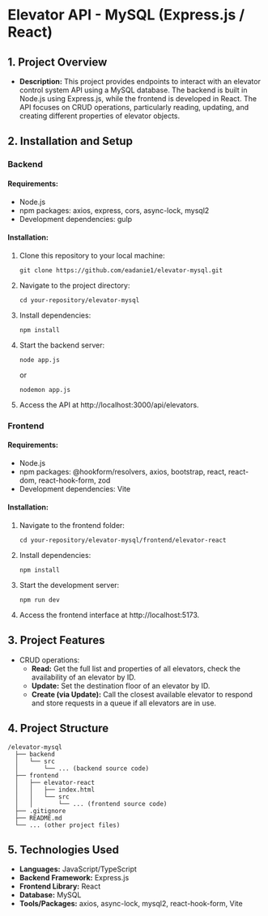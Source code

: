 # Elevator API - MySQL (Express.js / React)

## 1. Project Overview

- **Description:** This project provides endpoints to interact with an elevator control system API using a MySQL database. The backend is built in Node.js using Express.js, while the frontend is developed in React. The API focuses on CRUD operations, particularly reading, updating, and creating different properties of elevator objects.

## 2. Installation and Setup

### Backend

#### Requirements:

- Node.js
- npm packages: axios, express, cors, async-lock, mysql2
- Development dependencies: gulp

#### Installation:

1. Clone this repository to your local machine:
   ```
   git clone https://github.com/eadanie1/elevator-mysql.git
   ```
2. Navigate to the project directory:
   ```
   cd your-repository/elevator-mysql
   ```
3. Install dependencies:
   ```
   npm install
   ```
4. Start the backend server:
   ```
   node app.js
   ```
   or
   ```
   nodemon app.js
   ```
5. Access the API at http://localhost:3000/api/elevators.

### Frontend

#### Requirements:

- Node.js
- npm packages: @hookform/resolvers, axios, bootstrap, react, react-dom, react-hook-form, zod
- Development dependencies: Vite

#### Installation:

1. Navigate to the frontend folder:
   ```
   cd your-repository/elevator-mysql/frontend/elevator-react
   ```
2. Install dependencies:
   ```
   npm install
   ```
3. Start the development server:
   ```
   npm run dev
   ```
4. Access the frontend interface at http://localhost:5173.

## 3. Project Features

- CRUD operations:
  - **Read:** Get the full list and properties of all elevators, check the availability of an elevator by ID.
  - **Update:** Set the destination floor of an elevator by ID.
  - **Create (via Update):** Call the closest available elevator to respond and store requests in a queue if all elevators are in use.

## 4. Project Structure

```
/elevator-mysql
  ├── backend
  │   └── src
  │       └── ... (backend source code)
  ├── frontend
  │   ├── elevator-react
  │   │   ├── index.html
  │   │   └── src
  │   │       └── ... (frontend source code)
  ├── .gitignore
  ├── README.md
  └── ... (other project files)
```

## 5. Technologies Used

- **Languages:** JavaScript/TypeScript
- **Backend Framework:** Express.js
- **Frontend Library:** React
- **Database:** MySQL
- **Tools/Packages:** axios, async-lock, mysql2, react-hook-form, Vite
